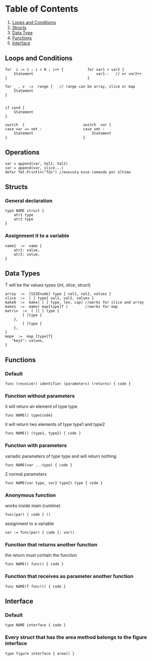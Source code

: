 # Table of Contents
1. [Loops and Conditions](#loops-and-conditions)
2. [Structs](#structs)
3. [Data Type](#data-types)
4. [Functions](#functions)
5. [Interface](#interface)

## Loops and Conditions

    for  i := 1 ; i < N ; i++ {           for var1 < var2 {
        Statement                             var1--   // or var2++
    }                                     }

    for _ , v  :=  range {   // range can be array, slice or map
        Statement  
    }


    if cond {
        Statement
    }

    switch  {                           switch  var {
    case var == smt :                   case smt : 
        Statement                           Statement
    }                                   }

        

## Operations

    var = append(var, Val1, Val2)
    var = append(var, slice...)
    defer fmt.Println("fds") //executa esse comando por último


## Structs

### General declaration
    type NAME struct { 
        atr1 type
        atr2 type
    }

### Assignment it to a variable
    name1  :=  name {
        atr1: value,
        atr2: value,
    }


## Data Types
T will be the values types (int, slice, struct)

    array  :=  [SIZEnumb] type { val1, val2, values }
    slice  :=  [ ] type{ val1, val2, values }
    make0  :=  make( [ ] type, len, cap) //works for slice and array
    make1  :=  make( map[type]T )        //works for map
    matrix  :=  [ ][ ] type {
            [ ]type {
        },
            [ ]type {
        },
    }
    mepe  :=  map [type]T{          
       "key1": values,
    }


## Functions

### Default
    func (receiver) identifier (parameters) (returns) { code }

### Function without parameters 
it will return an element of type type

    func NAME() type{code}

it will return two elements of type type1 and type2

    func NAME() (type1, type2) { code }

### Function with parameters
variadic parameters of type type and will return nothing

    func NAME(var ...type) { code }

2 normal parameters

    func NAME(var type, var2 type2) type { code }

### Anonymous function
works inside main (runtime)

    func(par) { code } ()

assignment to a variable

    var := func(par) { code }; var()

### Function that returns another function
the return must contain the function

    func NAME() func() { code }

### Function that receives as parameter another function
    func NAME(f func()) { code }

## Interface
### Default
    type NAME interface { code }
### Every struct that has the area method belongs to the figure interface
    type figure interface { area() }
